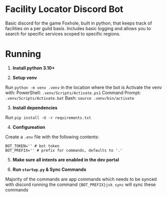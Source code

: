# Facility Locator Discord Bot

Basic discord for the game Foxhole, built in python, that keeps track of facilities on a per guild basis. Includes basic logging and allows you to search for specific services scoped to specific regions.

# Running

1. **Install python 3.10+**

2. **Setup venv**

Run `python -m venv .venv` in the location where the bot is
Activate the venv with:
PowerShell: `.venv/Scripts/Activate.ps1`
Command Prompt: `.venv/Scripts/Activate.bat`
Bash: `source .venv/bin/activate`

3. **Install dependencies**

Run `pip install -U -r requirements.txt`

4. **Configureation**

Create a `.env` file with the following contents:
```env
BOT_TOKEN='' # bot token
BOT_PREFIX='' # prefix for commands, defaults to '.'
```

5. **Make sure all intents are enabled in the dev portal**

6. **Run `startup.py` & Sync Commands**

Majority of the commands are app commands which needs to be synced with discord running the command `{BOT_PREFIX}jsk sync` will sync these commands
